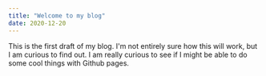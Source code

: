 ```yaml
---
title: "Welcome to my blog"
date: 2020-12-20
---
```


This is the first draft of my blog. I'm not entirely sure how this will work, but I am curious to find out. I am really curious to see if I might be able to do some cool things with Github pages.
